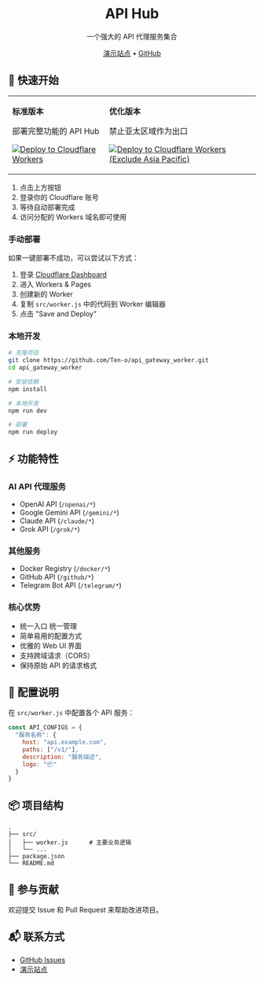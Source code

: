 <h1 align="center">API Hub</h1>

<p align="center">
  一个强大的 API 代理服务集合
</p>

<p align="center">
  <a href="https://api.ixu.cc">演示站点</a> •
  <a href="https://github.com/Ten-o/api_gateway_worker">GitHub</a>
</p>

## 🚀 快速开始


<table>
<tr>
  <td>
    <p><b>标准版本</b></p>
    <p>部署完整功能的 API Hub</p>
    <p>
      <a href="https://deploy.workers.cloudflare.com/?url=https://github.com/Ten-o/api_gateway_worker">
        <img src="https://deploy.workers.cloudflare.com/button" alt="Deploy to Cloudflare Workers" />
      </a>
    </p>
  </td>
  <td>
    <p><b>优化版本</b></p>
    <p>禁止亚太区域作为出口</p>
    <p>
      <a href="https://deploy.workers.cloudflare.com/?url=https://github.com/Ten-o/api_gateway_worker/tree/exclude-asia-pacific">
        <img src="https://deploy.workers.cloudflare.com/button" alt="Deploy to Cloudflare Workers (Exclude Asia Pacific)" />
      </a>
    </p>
  </td>
</tr>
</table>

1. 点击上方按钮
2. 登录你的 Cloudflare 账号
3. 等待自动部署完成
4. 访问分配的 Workers 域名即可使用

### 手动部署

如果一键部署不成功，可以尝试以下方式：

1. 登录 [Cloudflare Dashboard](https://dash.cloudflare.com)
2. 进入 Workers & Pages
3. 创建新的 Worker
4. 复制 `src/worker.js` 中的代码到 Worker 编辑器
5. 点击 "Save and Deploy"

### 本地开发

```bash
# 克隆项目
git clone https://github.com/Ten-o/api_gateway_worker.git
cd api_gateway_worker

# 安装依赖
npm install

# 本地开发
npm run dev

# 部署
npm run deploy
```

## ⚡ 功能特性

### AI API 代理服务
- OpenAI API (`/openai/*`)
- Google Gemini API (`/gemini/*`)
- Claude API (`/claude/*`)
- Grok API (`/grok/*`)

### 其他服务
- Docker Registry (`/docker/*`)
- GitHub API (`/github/*`)
- Telegram Bot API (`/telegram/*`)

### 核心优势
- 统一入口 统一管理
- 简单易用的配置方式
- 优雅的 Web UI 界面
- 支持跨域请求（CORS）
- 保持原始 API 的请求格式

## 🔧 配置说明

在 `src/worker.js` 中配置各个 API 服务：

```js
const API_CONFIGS = {
  "服务名称": {
    host: "api.example.com",
    paths: ["/v1/"],
    description: "服务描述",
    logo: "📦"
  }
}
```

## 📦 项目结构

```
.
├── src/
│   ├── worker.js      # 主要业务逻辑
│   └── ...
├── package.json
└── README.md
```

## 🤝 参与贡献

欢迎提交 Issue 和 Pull Request 来帮助改进项目。

## 📬 联系方式

- [GitHub Issues](https://github.com/Ten-o/api_gateway_worker/issues)
- [演示站点](https://api.ixu.cc)

